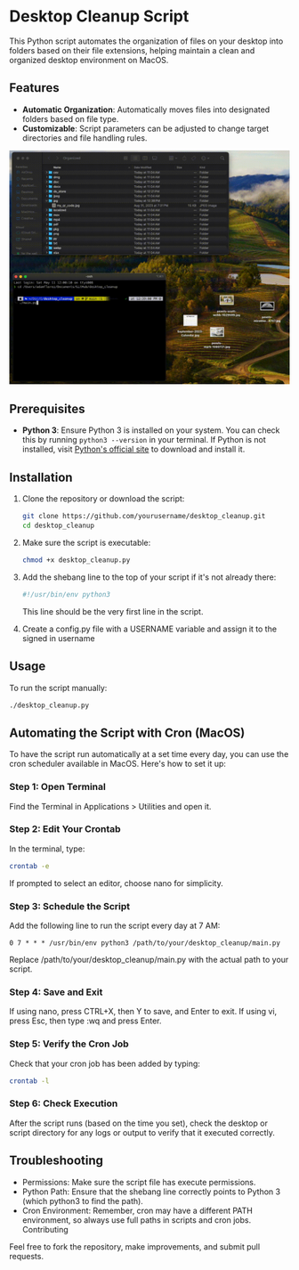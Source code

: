 # Desktop Cleanup Script

This Python script automates the organization of files on your desktop into folders based on their file extensions, helping maintain a clean and organized desktop environment on MacOS.

## Features

- **Automatic Organization**: Automatically moves files into designated folders based on file type.
- **Customizable**: Script parameters can be adjusted to change target directories and file handling rules.

![Desktop Cleanup](assets/output.gif)

## Prerequisites

- **Python 3**: Ensure Python 3 is installed on your system. You can check this by running `python3 --version` in your terminal. If Python is not installed, visit [Python's official site](https://www.python.org/downloads/) to download and install it.

## Installation

1. Clone the repository or download the script:
    ```bash
    git clone https://github.com/yourusername/desktop_cleanup.git
    cd desktop_cleanup
    ```

2. Make sure the script is executable:
    ```bash
    chmod +x desktop_cleanup.py
    ```

3. Add the shebang line to the top of your script if it's not already there:
    ```python
    #!/usr/bin/env python3
    ```
    
    This line should be the very first line in the script.

4. Create a config.py file with a USERNAME variable and assign it to the signed in username

## Usage

To run the script manually:
```bash
./desktop_cleanup.py
```

## Automating the Script with Cron (MacOS)
To have the script run automatically at a set time every day, you can use the cron scheduler available in MacOS. Here's how to set it up:

### Step 1: Open Terminal
Find the Terminal in Applications > Utilities and open it.

### Step 2: Edit Your Crontab
In the terminal, type:

```bash
crontab -e
```
If prompted to select an editor, choose nano for simplicity.

### Step 3: Schedule the Script
Add the following line to run the script every day at 7 AM:

```cron
0 7 * * * /usr/bin/env python3 /path/to/your/desktop_cleanup/main.py
```
Replace /path/to/your/desktop_cleanup/main.py with the actual path to your script.

### Step 4: Save and Exit
If using nano, press CTRL+X, then Y to save, and Enter to exit.
If using vi, press Esc, then type :wq and press Enter.

### Step 5: Verify the Cron Job
Check that your cron job has been added by typing:

```bash
crontab -l
```

### Step 6: Check Execution
After the script runs (based on the time you set), check the desktop or script directory for any logs or output to verify that it executed correctly.

## Troubleshooting

- Permissions: Make sure the script file has execute permissions.
- Python Path: Ensure that the shebang line correctly points to Python 3 (which python3 to find the path).
- Cron Environment: Remember, cron may have a different PATH environment, so always use full paths in scripts and cron jobs.
Contributing

Feel free to fork the repository, make improvements, and submit pull requests.
